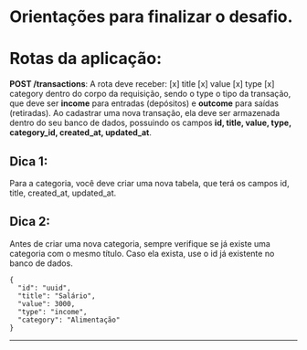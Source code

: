 # Orientações para finalizar o desafio.

# Rotas da aplicação:

**POST /transactions**: A rota deve receber:
 [x] title
 [x] value
 [x] type
 [x] category
  dentro do corpo da requisição, sendo o type o tipo da transação, que deve ser **income** para entradas (depósitos) e **outcome** para saídas (retiradas). Ao cadastrar uma nova transação, ela deve ser armazenada dentro do seu banco de dados, possuindo os campos **id, title, value, type, category_id, created_at, updated_at**.

  ## Dica 1:
  Para a categoria, você deve criar uma nova tabela, que terá os campos id, title, created_at, updated_at.

  ## Dica 2:
  Antes de criar uma nova categoria, sempre verifique se já existe uma categoria com o mesmo título. Caso ela exista, use o id já existente no banco de dados.

```
{
  "id": "uuid",
  "title": "Salário",
  "value": 3000,
  "type": "income",
  "category": "Alimentação"
}
```
---
